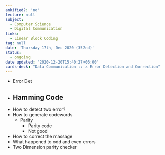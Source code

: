 ```yaml
---
ankified?: 'no'
lecture: null
subject:
  - Computer Science
  - Digital Communication
links:
  - Linear Block Coding
tag: null
date: 'Thursday 17th, Dec 2020 (352nd)'
status:
  - ongoing
date updated: '2020-12-20T15:40:27+06:00'
cards-deck: "Data Communication :: ⚠ Error Detection and Correction"
---
```

- Error Det
-   Hamming Code
	-   
-   How to detect two error?
-   How to generate codewords
    -   Parity
        -   Parity code
        -   Not good
-   How to correct the massage
-   What happened to odd and even errors
-   Two Dimension parity checker
